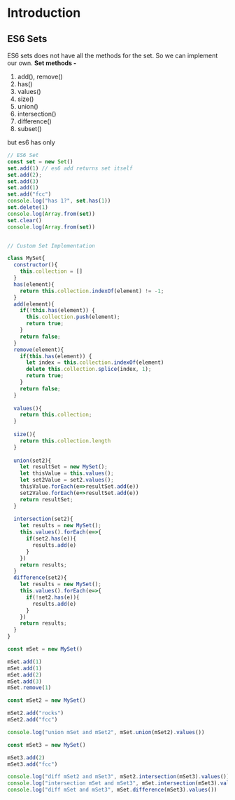 # Introduction

## ES6 Sets
ES6 sets does not have all the methods for the set. So we can implement our own.
**Set methods -**
 1. add(), remove()
 2. has()
 3. values()
 4. size()
 5. union() 
 6. intersection()
 7. difference()
 8. subset()  

but es6 has only 

```javascript
// ES6 Set
const set = new Set()
set.add(1) // es6 add returns set itself
set.add(2);
set.add(3)
set.add(1)
set.add("fcc")
console.log("has 1?", set.has(1))
set.delete(1)
console.log(Array.from(set))
set.clear()
console.log(Array.from(set))


// Custom Set Implementation

class MySet{
  constructor(){
    this.collection = []
  }
  has(element){
    return this.collection.indexOf(element) != -1;
  }
  add(element){
    if(!this.has(element)) {
      this.collection.push(element);
      return true;
    }
    return false;
  }
  remove(element){
    if(this.has(element)) {
      let index = this.collection.indexOf(element)
      delete this.collection.splice(index, 1);
      return true;
    }
    return false;
  }
  
  values(){
    return this.collection;
  }
  
  size(){
    return this.collection.length
  }
  
  union(set2){
    let resultSet = new MySet();
    let thisValue = this.values();
    let set2Value = set2.values();
    thisValue.forEach(e=>resultSet.add(e))
    set2Value.forEach(e=>resultSet.add(e))
    return resultSet;
  }
  
  intersection(set2){
    let results = new MySet();
    this.values().forEach(e=>{
      if(set2.has(e)){
        results.add(e)
      }
    })
    return results;
  }
  difference(set2){
    let results = new MySet();
    this.values().forEach(e=>{
      if(!set2.has(e)){
        results.add(e)
      }
    })
    return results;
  }
}

const mSet = new MySet()

mSet.add(1)
mSet.add(1)
mSet.add(2)
mSet.add(3)
mSet.remove(1)

const mSet2 = new MySet()

mSet2.add("rocks")
mSet2.add("fcc")

console.log("union mSet and mSet2", mSet.union(mSet2).values())

const mSet3 = new MySet()

mSet3.add(2)
mSet3.add("fcc")

console.log("diff mSet2 and mSet3", mSet2.intersection(mSet3).values())
console.log("intersection mSet and mSet3", mSet.intersection(mSet3).values())
console.log("diff mSet and mSet3", mSet.difference(mSet3).values())

```
<!--stackedit_data:
eyJoaXN0b3J5IjpbMTA1NzgxNjEyNiwxOTQ1NjI1ODAxXX0=
-->
